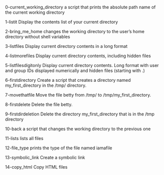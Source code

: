 0-current_working_directory
a script that prints the absolute path name of the current working directory

1-listit
Display the contents list of your current directory

2-bring_me_home
changes the working directory to the user’s home directory without shell variables

3-listfiles
Display current directory contents in a long format

4-listmorefiles
Display current directory contents, including hidden files

5-listfilesdigitonly
Display current directory contents. Long format with user and group IDs displayed numerically and hidden files (starting with .)

6-firstdirectory
Create a script that creates a directory named my_first_directory in the /tmp/ directory.

7-movethatfile
Move the file betty from /tmp/ to /tmp/my_first_directory.

8-firstdelete
Delete the file betty.

9-firstdirdeletion
Delete the directory my_first_directory that is in the /tmp directory

10-back
a script that changes the working directory to the previous one

11-lists
lists all files

12-file_type
prints the type of the file named iamafile

13-symbolic_link
Create a symbolic link

14-copy_html
Copy HTML files
